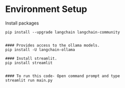 # Environment Setup
 Install packages

	pip install --upgrade langchain langchain-community 


	#### Provides access to the ollama models.
	pip install -U langchain-ollama
	
	#### Install streamlit.
	pip install streamlit


	#### To run this code- Open command prompt and type
	streamlit run main.py
